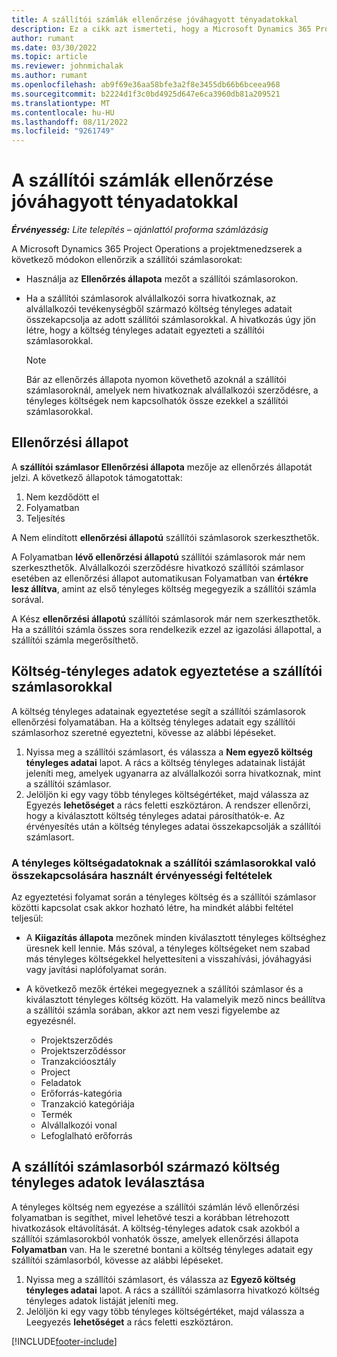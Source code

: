 ```yaml
---
title: A szállítói számlák ellenőrzése jóváhagyott tényadatokkal
description: Ez a cikk azt ismerteti, hogy a Microsoft Dynamics 365 Project Operations projektmenedzserei hogyan ellenőrzik a szállítói számlákat a vállalkozók által a munka és a rögzített idő, valamint a projektcsapat tagjai által használt költségek és anyagok tényleges adataival.
author: rumant
ms.date: 03/30/2022
ms.topic: article
ms.reviewer: johnmichalak
ms.author: rumant
ms.openlocfilehash: ab9f69e36aa58bfe3a2f8e3455db66b6bceea968
ms.sourcegitcommit: b2224d1f3c0bd4925d647e6ca3960db81a209521
ms.translationtype: MT
ms.contentlocale: hu-HU
ms.lasthandoff: 08/11/2022
ms.locfileid: "9261749"
---
```

# <a name="verification-of-vendor-invoices-with-approved-actuals"></a>A szállítói számlák ellenőrzése jóváhagyott tényadatokkal

_**Érvényesség:** Lite telepítés – ajánlattól proforma számlázásig_

A Microsoft Dynamics 365 Project Operations a projektmenedzserek a következő módokon ellenőrzik a szállítói számlasorokat:

- Használja az **Ellenőrzés állapota** mezőt a szállítói számlasorokon.
- Ha a szállítói számlasorok alvállalkozói sorra hivatkoznak, az alvállalkozói tevékenységből származó költség tényleges adatait összekapcsolja az adott szállítói számlasorokkal. A hivatkozás úgy jön létre, hogy a költség tényleges adatait egyezteti a szállítói számlasorokkal.

    > [!NOTE]
    > Bár az ellenőrzés állapota nyomon követhető azoknál a szállítói számlasoroknál, amelyek nem hivatkoznak alvállalkozói szerződésre, a tényleges költségek nem kapcsolhatók össze ezekkel a szállítói számlasorokkal.

## <a name="verification-status"></a>Ellenőrzési állapot

A **szállítói számlasor Ellenőrzési állapota** mezője az ellenőrzés állapotát jelzi. A következő állapotok támogatottak:

1. Nem kezdődött el
2. Folyamatban
3. Teljesítés

A Nem elindított **ellenőrzési állapotú** szállítói számlasorok szerkeszthetők.

A Folyamatban **lévő ellenőrzési állapotú** szállítói számlasorok már nem szerkeszthetők. Alvállalkozói szerződésre hivatkozó szállítói számlasor esetében az ellenőrzési állapot automatikusan Folyamatban van **értékre lesz állítva**, amint az első tényleges költség megegyezik a szállítói számla sorával.

A Kész **ellenőrzési állapotú** szállítói számlasorok már nem szerkeszthetők. Ha a szállítói számla összes sora rendelkezik ezzel az igazolási állapottal, a szállítói számla megerősíthető.

## <a name="match-cost-actuals-to-vendor-invoice-lines"></a>Költség-tényleges adatok egyeztetése a szállítói számlasorokkal

A költség tényleges adatainak egyeztetése segít a szállítói számlasorok ellenőrzési folyamatában. Ha a költség tényleges adatait egy szállítói számlasorhoz szeretné egyeztetni, kövesse az alábbi lépéseket.

1. Nyissa meg a szállítói számlasort, és válassza a **Nem egyező költség tényleges adatai** lapot. A rács a költség tényleges adatainak listáját jeleníti meg, amelyek ugyanarra az alvállalkozói sorra hivatkoznak, mint a szállítói számlasor.
2. Jelöljön ki egy vagy több tényleges költségértéket, majd válassza az Egyezés **lehetőséget** a rács feletti eszköztáron. A rendszer ellenőrzi, hogy a kiválasztott költség tényleges adatai párosíthatók-e. Az érvényesítés után a költség tényleges adatai összekapcsolják a szállítói számlasort.

### <a name="validation-criteria-that-are-used-to-link-cost-actuals-to-vendor-invoice-lines"></a>A tényleges költségadatoknak a szállítói számlasorokkal való összekapcsolására használt érvényességi feltételek

Az egyeztetési folyamat során a tényleges költség és a szállítói számlasor közötti kapcsolat csak akkor hozható létre, ha mindkét alábbi feltétel teljesül:

- A **Kiigazítás állapota** mezőnek minden kiválasztott tényleges költséghez üresnek kell lennie. Más szóval, a tényleges költségeket nem szabad más tényleges költségekkel helyettesíteni a visszahívási, jóváhagyási vagy javítási naplófolyamat során.
- A következő mezők értékei megegyeznek a szállítói számlasor és a kiválasztott tényleges költség között. Ha valamelyik mező nincs beállítva a szállítói számla sorában, akkor azt nem veszi figyelembe az egyezésnél.

    - Projektszerződés
    - Projektszerződéssor
    - Tranzakcióosztály
    - Project
    - Feladatok
    - Erőforrás-kategória
    - Tranzakció kategóriája
    - Termék
    - Alvállalkozói vonal
    - Lefoglalható erőforrás

## <a name="unmatch-cost-actuals-from-a-vendor-invoice-line"></a>A szállítói számlasorból származó költség tényleges adatok leválasztása

A tényleges költség nem egyezése a szállítói számlán lévő ellenőrzési folyamatban is segíthet, mivel lehetővé teszi a korábban létrehozott hivatkozások eltávolítását. A költség-tényleges adatok csak azokból a szállítói számlasorokból vonhatók össze, amelyek ellenőrzési állapota **Folyamatban** van. Ha le szeretné bontani a költség tényleges adatait egy szállítói számlasorból, kövesse az alábbi lépéseket.

1. Nyissa meg a szállítói számlasort, és válassza az **Egyező költség tényleges adatai** lapot. A rács a szállítói számlasorra hivatkozó költség tényleges adatok listáját jeleníti meg.
2. Jelöljön ki egy vagy több tényleges költségértéket, majd válassza a Leegyezés **lehetőséget** a rács feletti eszköztáron.

[!INCLUDE[footer-include](../../includes/footer-banner.md)]

